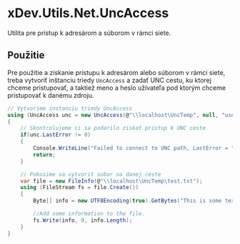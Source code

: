 # xDev.Utils.Net.UncAccess

Utilita pre prístup k adresárom a súborom v rámci siete.

## Použitie

Pre použitie a získanie prístupu k adresárom alebo súborom v rámci siete, treba
vytvoriť inštanciu triedy ```UncAccess``` a zadať UNC cestu, ku ktorej chceme
pristupovať, a taktiež meno a heslo užívateľa pod ktorým chceme pristupovať k 
danému zdroju.

```csharp
// Vytvorime instanciu triedy UncAccess
using (UncAccess unc = new UncAccess(@"\\localhost\UncTemp", null, "user", "user123"))
{
	// Skontrolujeme ci sa podarilo ziskat pristup k UNC ceste
	if(unc.LastError != 0)
	{
		Console.WriteLine("Failed to connect to UNC path, LastError = " + unc.LastError);
		return;
	}

	// Pokusime sa vytvorit subor na danej ceste
	var file = new FileInfo(@"\\localhost\UncTemp\test.txt");
	using (FileStream fs = file.Create())
	{
		Byte[] info = new UTF8Encoding(true).GetBytes("This is some text in the file.");

		//Add some information to the file.
		fs.Write(info, 0, info.Length);
	}
}
```

